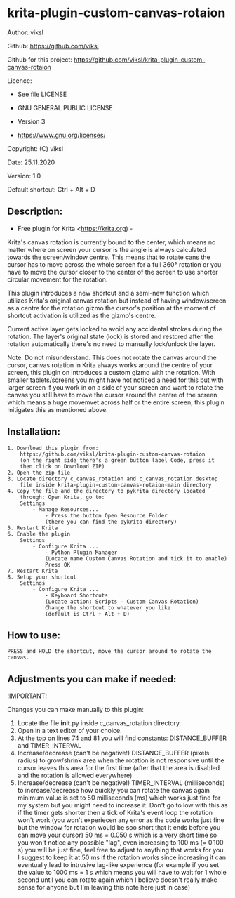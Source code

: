 # krita-plugin-custom-canvas-rotaion

Author: viksl

Github: https://github.com/viksl

Github for this project: https://github.com/viksl/krita-plugin-custom-canvas-rotaion

Licence:
- See file LICENSE

- GNU GENERAL PUBLIC LICENSE

- Version 3

- <https://www.gnu.org/licenses/>

Copyright: (C) viksl

Date: 25.11.2020

Version: 1.0

Default shortcut: Ctrl + Alt + D

## Description:

  - Free plugin for Krita <https://krita.org) -

  Krita's canvas rotation is currently bound to the center, which means
  no matter where on screen your cursor is the angle is always calculated
  towards the screen/window centre. This means that to rotate cans the
  cursor has to move across the whole screen for a full 360° rotation
  or you have to move the cursor closer to the center of the screen
  to use shorter circular movement for the rotation.

  This plugin introduces a new shortcut and a semi-new function which
  utilizes Krita's original canvas rotation but instead of having 
  window/screen as a centre for the rotation gizmo the cursor's position
  at the moment of shortcut activation is utilized as the gizmo's centre.

  Current active layer gets locked to avoid any accidental strokes during
  the rotation. The layer's original state (lock) is stored and restored
  after the rotation automatically there's no need to manually lock/unlock
  the layer.

  Note:
         Do not misunderstand. This does not rotate the canvas around the
        cursor, canvas rotation in Krita always works around the centre
        of your screen, this plugin on introduces a custom gizmo with the
        rotation.
        With smaller tablets/screens you might have not noticed a need for
        this but with larger screen if you work in on a side of your screen
        and want to rotate the canvas you still have to move the cursor
        around the centre of the screen which means a huge movemvet across
        half or the entire screen, this plugin mitigates this as mentioned
        above.

## Installation:

    1. Download this plugin from:
        https://github.com/viksl/krita-plugin-custom-canvas-rotaion
        (on the right side there's a green button label Code, press it
        then click on Download ZIP)
    2. Open the zip file
    3. Locate directory c_canvas_rotation and c_canvas_rotation.desktop
        file inside krita-plugin-custom-canvas-rotaion-main directory
    4. Copy the file and the directory to pykrita directory located
        through: Open Krita, go to:
        Settings
            - Manage Resources...
                - Press the button Open Resource Folder
                (there you can find the pykrita directory)
    5. Restart Krita
    6. Enable the plugin
        Settings
            - Configure Krita ...
                - Python Plugin Manager
                (Locate name Custom Canvas Rotation and tick it to enable)
                Press OK
    7. Restart Krita
    8. Setup your shortcut
        Settings
            - Configure Krita ...
                - Keyboard Shortcuts
                (Locate action: Scripts - Custom Canvas Rotation)
                Change the shortcut to whatever you like
                (default is Ctrl + Alt + D)

## How to use:

    PRESS and HOLD the shortcut, move the cursor around to rotate the canvas.

## Adjustments you can make if needed:

  !IMPORTANT!
  
  Changes you can make manually to this plugin:
  1. Locate the file __init__.py inside c_canvas_rotation directory.
  2. Open in a text editor of your choice.
  3. At the top on lines 74 and 81 you will find constants:
      DISTANCE_BUFFER and TIMER_INTERVAL
  4. Increase/decrease (can't be negative!) DISTANCE_BUFFER (pixels radius)
      to grow/shrink area when the rotation is not responsive until the
      cursor leaves this area for the first time (after that the area
      is disabled and the rotation is allowed everywhere)
  5.  Increase/decrease (can't be negative!) TIMER_INTERVAL (milliseconds)
      to increase/decrease how quickly you can rotate the canvas again
      minimum value is set to 50 milliseconds (ms) which works just fine for
      my system but you might need to increase it.
      Don't go to low with this as if the timer gets shorter then a tick of
      Krita's event loop the rotation won't work (you won't experiecen any
      error as the code works just fine but the window for rotation would
      be soo short that it ends before you can move your cursor)
      50 ms = 0.050 s which is a very short time so you won't notice any
      possible "lag", even increasing to 100 ms (= 0.100 s) you will be just
      fine, feel free to adjust to anything that works for you.
      I suggest to keep it at 50 ms if the rotation works since increasing it
      can eventually lead to intrusive lag-like experience (for example
      if you set the value to 1000 ms = 1 s which means you will have to wait
      for 1 whole second until you can rotate again which I believe doesn't
      really make sense for anyone but I'm leaving this note here just in case)

